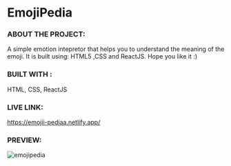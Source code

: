 # EmojiPedia

### ABOUT THE PROJECT:

  A simple emotion intepretor that helps you to understand the meaning of the emoji. It is built using: HTML5 ,CSS and ReactJS. Hope you like it :)

### BUILT WITH : 
  
  HTML, CSS, ReactJS
  
### LIVE LINK:

  https://emojii-pediaa.netlify.app/

### PREVIEW:

  ![emojipedia](https://user-images.githubusercontent.com/87223296/205587335-c6aa9adb-44fe-4359-8b18-3ccd5a93aa77.jpg)
